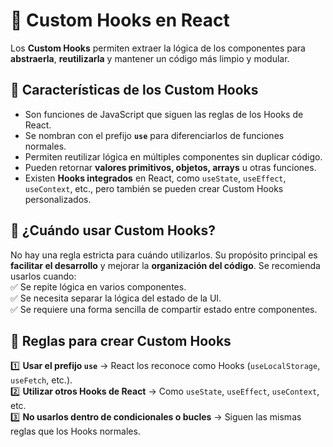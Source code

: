 # 📌 Custom Hooks en React  

Los **Custom Hooks** permiten extraer la lógica de los componentes para **abstraerla**, **reutilizarla** y mantener un código más limpio y modular.  

## 🔹 Características de los Custom Hooks  
- Son funciones de JavaScript que siguen las reglas de los Hooks de React.  
- Se nombran con el prefijo **`use`** para diferenciarlos de funciones normales.  
- Permiten reutilizar lógica en múltiples componentes sin duplicar código.  
- Pueden retornar **valores primitivos, objetos, arrays** u otras funciones.  
- Existen **Hooks integrados** en React, como `useState`, `useEffect`, `useContext`, etc., pero también se pueden crear Custom Hooks personalizados.  

## 📌 ¿Cuándo usar Custom Hooks?  
No hay una regla estricta para cuándo utilizarlos. Su propósito principal es **facilitar el desarrollo** y mejorar la **organización del código**. Se recomienda usarlos cuando:  
✅ Se repite lógica en varios componentes.  
✅ Se necesita separar la lógica del estado de la UI.  
✅ Se requiere una forma sencilla de compartir estado entre componentes.  

## 🔨 **Reglas para crear Custom Hooks**  
1️⃣ **Usar el prefijo `use`** → React los reconoce como Hooks (`useLocalStorage`, `useFetch`, etc.).  
2️⃣ **Utilizar otros Hooks de React** → Como `useState`, `useEffect`, `useContext`, etc.  
3️⃣ **No usarlos dentro de condicionales o bucles** → Siguen las mismas reglas que los Hooks normales.  
